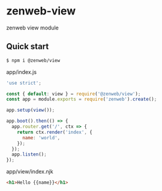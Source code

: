 # zenweb-view
zenweb view module

## Quick start

```bash
$ npm i @zenweb/view
```

app/index.js
```js
'use strict';

const { default: view } = require('@zenweb/view');
const app = module.exports = require('zenweb').create();

app.setup(view());

app.boot().then(() => {
  app.router.get('/', ctx => {
    return ctx.render('index', {
      name: 'world',
    });
  });
  app.listen();
});
```

app/view/index.njk
```html
<h1>Hello {{name}}</h1>
```
